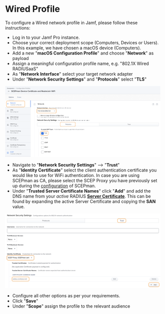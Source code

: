 # Wired Profile

To configure a Wired network profile in Jamf, please follow these instructions:

* Log in to your Jamf Pro instance.
* Choose your correct deployment scope (Computers, Devices or Users). In this example, we have chosen a macOS device (Computers).
* Add a new "**macOS Configuration Profile**" and choose "**Network**" as payload
* Assign a meaningful configuration profile name, e.g. "802.1X Wired RADIUSaaS"
* As "**Network Interface**" select your target network adapter
* Under "**Network Security Settings**" and "**Protocols**" select "**TLS**"

![](<../../.gitbook/assets/image (78).png>)

* Navigate to "**Network Security Settings**" --> "**Trust**"
* As "**Identity Certificate**" select the client authentication certificate you would like to use for WiFi authentication. In case you are using SCEPman as CA, please select the SCEP Proxy you have previously set up during the [configuration](https://docs.scepman.com/certificate-deployment/jamf/general) of SCEPman.
* Under "**Trusted Server Certificate Names**" click "**Add**" and add the DNS name from your _active_ RADIUS [**Server Certificate**](../../portal/settings/settings-server/certificates.md). This can be found by expanding the active Server Certificate and copying the **SAN** value.&#x20;

![](<../../.gitbook/assets/image (74).png>)

* Configure all other options as per your requirements.
* Click "**Save**"
* Under "**Scope**" assign the profile to the relevant audience
